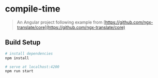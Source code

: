 # compile-time

> An Angular project following example from [https://github.com/ngx-translate/core](https://github.com/ngx-translate/core)

## Build Setup

``` bash
# install dependencies
npm install

# serve at localhost:4200
npm run start

```
